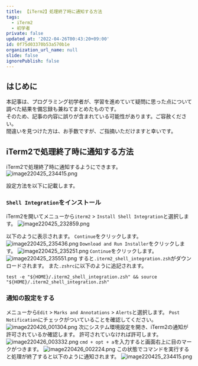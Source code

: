```yaml
---
title: 【iTerm2】処理終了時に通知する方法
tags:
  - iTerm2
  - 初学者
private: false
updated_at: '2022-04-26T00:43:20+09:00'
id: 0f75d03370b53a570b1e
organization_url_name: null
slide: false
ignorePublish: false
---
```

## はじめに
本記事は、プログラミング初学者が、学習を進めていて疑問に思った点について調べた結果を備忘録も兼ねてまとめたものです。  
そのため、記事の内容に誤りが含まれている可能性があります。ご容赦ください。  
間違いを見つけた方は、お手数ですが、ご指摘いただけますと幸いです。  

## iTerm2で処理終了時に通知する方法
iTerm2で処理終了時に通知するようにできます。
![image220425_234415.png](https://qiita-image-store.s3.ap-northeast-1.amazonaws.com/0/2342443/b77084c9-7b3d-3dd6-d02c-fb45ae36c522.png)

設定方法を以下に記載します。

### `Shell Integration`をインストール
iTerm2を開いてメニューから`iterm2` > `Install Shell Integration`と選択します。
![image220425_232859.png](https://qiita-image-store.s3.ap-northeast-1.amazonaws.com/0/2342443/fd908b31-b005-dfa8-cf24-e75ff1969e91.png)


以下のように表示されます。
`Continue`をクリックします。
![image220425_235436.png](https://qiita-image-store.s3.ap-northeast-1.amazonaws.com/0/2342443/32f6350b-c1c0-e9fc-4177-6fb35e72bfef.png)
`Download and Run Installer`をクリックします。
![image220425_235251.png](https://qiita-image-store.s3.ap-northeast-1.amazonaws.com/0/2342443/e1adb511-c60d-cf1d-1632-b0d1d67d1fd6.png)
`Continue`をクリックします。
![image220425_235551.png](https://qiita-image-store.s3.ap-northeast-1.amazonaws.com/0/2342443/e6b816d1-82dd-1db3-5326-cf888f41e19e.png)
すると`.iterm2_shell_integration.zsh`がダウンロードされます。
また`.zshrc`に以下のように追記されます。

```.zshrc
test -e "${HOME}/.iterm2_shell_integration.zsh" && source "${HOME}/.iterm2_shell_integration.zsh"
```

### 通知の設定をする
メニューから`Edit` > `Marks and Annotations` > `Alerts`と選択します。
`Post Notification`にチェックがついていることを確認してください。
![image220426_001304.png](https://qiita-image-store.s3.ap-northeast-1.amazonaws.com/0/2342443/2356571b-89ea-cdb9-8fc7-c1ca61809418.png)
次にシステム環境設定を開き、iTerm2の通知が許可されているか確認します。
許可されていなければ許可します。
![image220426_003332.png](https://qiita-image-store.s3.ap-northeast-1.amazonaws.com/0/2342443/5a2cf246-864e-b762-b348-de5a9ad153bd.png)
`cmd + opt + a`を入力すると画面右上に目のマークがつきます。
![image220426_002224.png](https://qiita-image-store.s3.ap-northeast-1.amazonaws.com/0/2342443/fe09a158-b66a-fe7f-4c2d-3413514c70da.png)
この状態でコマンドを実行すると処理が終了すると以下のように通知されます。
![image220425_234415.png](https://qiita-image-store.s3.ap-northeast-1.amazonaws.com/0/2342443/b77084c9-7b3d-3dd6-d02c-fb45ae36c522.png)
